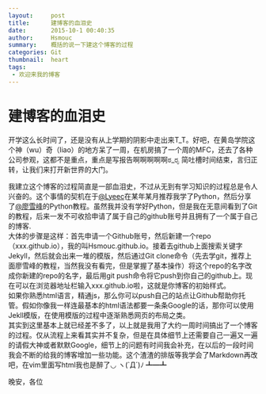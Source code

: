 ```yaml
---
layout:     post
title:      建博客的血泪史
date:       2015-10-1 00:40:35
author:     Hsmouc
summary:    概括的说一下建这个博客的过程
categories: Git
thumbnail:  heart
tags:
 - 欢迎来我的博客
---
```

<h1>建博客的血泪史</h1>
<p>开学这么长时间了，还是没有从上学期的阴影中走出来T_T。好吧，在黄岛学院这个神（wu）奇（liao）的地方呆了一周，在机房搞了一个周的MFC，还去了各种公司参观，这都不是重点，重点是写报告啊啊啊啊啊ಠ_ರೃ 简吐槽时间结束，言归正转，让我们来打开新世界的大门。</p>
<p>我建立这个博客的过程简直是一部血泪史，不过从无到有学习知识的过程总是令人兴奋的。这个事情的契机在于<a href="http://lyeec.me">@Lyeec</a>在某年某月推荐我学了Python，然后分享了<a href="http://www.liaoxuefeng.com">@廖雪峰</a>的Python教程。虽然我并没有学好Python，但是我在无意间看到了Git的教程，后来一发不可收拾申请了属于自己的github账号并且拥有了一个属于自己的博客.<br/>大体的步骤是这样：首先申请一个Github账号，然后新建一个repo（xxx.github.io），我的叫Hsmouc.github.io。接着去github上面搜索关键字Jekyll，然后就会出来一堆的模版，然后通过Git clone命令（先去学git，推荐上面廖雪峰的教程，当然我没有看完，但是掌握了基本操作）将这个repo的名字改成你新建的repo的名字，最后用git push命令将它push到你自己的github上。现在可以在浏览器地址栏输入xxx.github.io啦，这就是你博客的初始样式。<br/>如果你熟悉html语言，精通js，那么你可以push自己的站点让Github帮助你托管。假如你像我一样连最基本的html语法都要一条条Google的话，那你可以使用Jekll模版，在使用模版的过程中逐渐熟悉网页的布局之类。<br/>其实到这里基本上就已经差不多了，以上就是我用了大约一周时间搞出了一个博客的过程。仅从流程上来看其实并不复杂，但是在具体细节上还需要自己一遍又一遍的请假大神或者默默Google，细节上的问题有时间我会补充，在以后的一段时间我会不断的给我的博客增加一些功能。这个渣渣的排版等我学会了Markdown再改吧，在vim里面写html我也是醉了◡ ヽ(`Д´)ﾉ ┻━┻ </p>
<p>晚安，各位</p>
